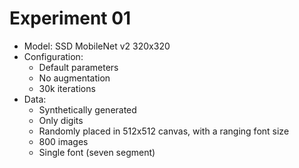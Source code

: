 # Experiment 01

- Model: SSD MobileNet v2 320x320
- Configuration:
  - Default parameters
  - No augmentation
  - 30k iterations
- Data:
  - Synthetically generated
  - Only digits
  - Randomly placed in 512x512 canvas, with a ranging font size
  - 800 images
  - Single font (seven segment)
